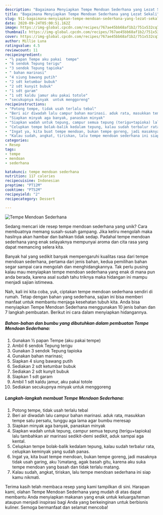 ```yaml
---
description: "Bagaimana Menyiapkan Tempe Mendoan Sederhana yang Lezat Sekali"
title: "Bagaimana Menyiapkan Tempe Mendoan Sederhana yang Lezat Sekali"
slug: 911-bagaimana-menyiapkan-tempe-mendoan-sederhana-yang-lezat-sekali
date: 2020-09-24T05:00:51.162Z
image: https://img-global.cpcdn.com/recipes/767ae45bb68af1b2/751x532cq70/tempe-mendoan-sederhana-foto-resep-utama.jpg
thumbnail: https://img-global.cpcdn.com/recipes/767ae45bb68af1b2/751x532cq70/tempe-mendoan-sederhana-foto-resep-utama.jpg
cover: https://img-global.cpcdn.com/recipes/767ae45bb68af1b2/751x532cq70/tempe-mendoan-sederhana-foto-resep-utama.jpg
author: Millie Luna
ratingvalue: 4.5
reviewcount: 11
recipeingredient:
- "½ papan Tempe aku pakai  tempe"
- "6 sendok Tepung terigu"
- "3 sendok Tepung tapioka"
- " bahan marinasi"
- "4 siung bawang putih"
- "2 sdt ketumbar bubuk"
- "2 sdt kunyit bubuk"
- "1 sdt garam"
- "1 sdt kaldu jamur aku pakai totole"
- "secukupnya minyak  untuk menggoreng"
recipeinstructions:
- "Potong tempe, tidak usah terlalu tebal"
- "Beri air diwadah lalu campur bahan marinasi. aduk rata, masukkan tempe satu persatu, tunggu aga lama agar bumbu meresap"
- "Siapkan minyak aga banyak, panaskan minyak"
- "Siapkan wadah untuk tepung, campur semua tepung (terigu+tapioka) lalu tambahkan air marinasi sedikit-demi sedikit, aduk sampai aga kental."
- "Celupkan tempe bolak-balik kedalam tepung, kalau sudah terbalur rata, celupkan keminyak yang sudah panas."
- "Ingat ya, kita buat tempe mendoan, bukan tempe goreng, jadi masaknya tidak usah garing, aku ½matang, agak basah gitu, karena aku suka tempe mendoan yang basah dan tidak terlalu matang."
- "Kalau sudah, angkat, tiriskan, lalu tempe mendoan sederhana ini siap kamu nikmati."
categories:
- Resep
tags:
- tempe
- mendoan
- sederhana

katakunci: tempe mendoan sederhana 
nutrition: 117 calories
recipecuisine: Indonesian
preptime: "PT12M"
cooktime: "PT52M"
recipeyield: "2"
recipecategory: Dessert

---
```



![Tempe Mendoan Sederhana](https://img-global.cpcdn.com/recipes/767ae45bb68af1b2/751x532cq70/tempe-mendoan-sederhana-foto-resep-utama.jpg)

Sedang mencari ide resep tempe mendoan sederhana yang unik? Cara membuatnya memang susah-susah gampang. Jika keliru mengolah maka hasilnya akan hambar dan bahkan tidak sedap. Padahal tempe mendoan sederhana yang enak selayaknya mempunyai aroma dan cita rasa yang dapat memancing selera kita.



Banyak hal yang sedikit banyak mempengaruhi kualitas rasa dari tempe mendoan sederhana, pertama dari jenis bahan, kedua pemilihan bahan segar sampai cara mengolah dan menghidangkannya. Tak perlu pusing kalau mau menyiapkan tempe mendoan sederhana yang enak di mana pun anda berada, karena asal sudah tahu triknya maka hidangan ini mampu menjadi sajian istimewa.


Nah, kali ini kita coba, yuk, ciptakan tempe mendoan sederhana sendiri di rumah. Tetap dengan bahan yang sederhana, sajian ini bisa memberi manfaat untuk membantu menjaga kesehatan tubuh kita. Anda bisa menyiapkan Tempe Mendoan Sederhana menggunakan 10 jenis bahan dan 7 langkah pembuatan. Berikut ini cara dalam menyiapkan hidangannya.

<!--inarticleads1-->

##### Bahan-bahan dan bumbu yang dibutuhkan dalam pembuatan Tempe Mendoan Sederhana:

1. Gunakan ½ papan Tempe (aku pakai  tempe)
1. Ambil 6 sendok Tepung terigu
1. Gunakan 3 sendok Tepung tapioka
1. Gunakan  bahan marinasi;
1. Siapkan 4 siung bawang putih
1. Sediakan 2 sdt ketumbar bubuk
1. Sediakan 2 sdt kunyit bubuk
1. Siapkan 1 sdt garam
1. Ambil 1 sdt kaldu jamur, aku pakai totole
1. Sediakan secukupnya minyak  untuk menggoreng




<!--inarticleads2-->

##### Langkah-langkah membuat Tempe Mendoan Sederhana:

1. Potong tempe, tidak usah terlalu tebal
1. Beri air diwadah lalu campur bahan marinasi. aduk rata, masukkan tempe satu persatu, tunggu aga lama agar bumbu meresap
1. Siapkan minyak aga banyak, panaskan minyak
1. Siapkan wadah untuk tepung, campur semua tepung (terigu+tapioka) lalu tambahkan air marinasi sedikit-demi sedikit, aduk sampai aga kental.
1. Celupkan tempe bolak-balik kedalam tepung, kalau sudah terbalur rata, celupkan keminyak yang sudah panas.
1. Ingat ya, kita buat tempe mendoan, bukan tempe goreng, jadi masaknya tidak usah garing, aku ½matang, agak basah gitu, karena aku suka tempe mendoan yang basah dan tidak terlalu matang.
1. Kalau sudah, angkat, tiriskan, lalu tempe mendoan sederhana ini siap kamu nikmati.




Terima kasih telah membaca resep yang kami tampilkan di sini. Harapan kami, olahan Tempe Mendoan Sederhana yang mudah di atas dapat membantu Anda menyiapkan makanan yang enak untuk keluarga/teman ataupun menjadi inspirasi bagi Anda yang berkeinginan untuk berbisnis kuliner. Semoga bermanfaat dan selamat mencoba!
